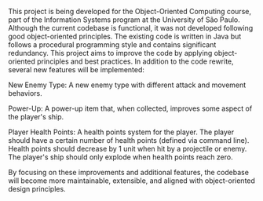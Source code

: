 This project is being developed for the Object-Oriented Computing course, part of the Information Systems program at the University of São Paulo. Although the current codebase is functional, it was not developed following good object-oriented principles. 
The existing code is written in Java but follows a procedural programming style and contains significant redundancy. This project aims to improve the code by applying object-oriented principles and best practices.
In addition to the code rewrite, several new features will be implemented:

New Enemy Type:
A new enemy type with different attack and movement behaviors.

Power-Up:
A power-up item that, when collected, improves some aspect of the player's ship.

Player Health Points:
A health points system for the player.
The player should have a certain number of health points (defined via command line).
Health points should decrease by 1 unit when hit by a projectile or enemy.
The player's ship should only explode when health points reach zero.

By focusing on these improvements and additional features, the codebase will become more maintainable, extensible, and aligned with object-oriented design principles.
